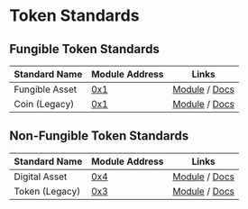 # Token Standards

## Fungible Token Standards

| Standard Name  | Module Address                                                                   | Links                                                                                                                                                                                                                                                               |
| -------------- | -------------------------------------------------------------------------------- | ------------------------------------------------------------------------------------------------------------------------------------------------------------------------------------------------------------------------------------------------------------------- |
| Fungible Asset | [0x1](https://suprascan.io/address/0x1/f?tab=modules\&moduleName=fungible_asset) | [Module](https://github.com/Entropy-Foundation/aptos-core/blob/dev/aptos-move/framework/supra-framework/sources/fungible_asset.move) / [Docs](https://github.com/Entropy-Foundation/aptos-core/blob/dev/aptos-move/framework/supra-framework/doc/fungible_asset.md) |
| Coin (Legacy)  | [0x1](https://suprascan.io/address/0x1/f?tab=modules\&moduleName=coin)           | [Module](https://github.com/Entropy-Foundation/aptos-core/blob/dev/aptos-move/framework/supra-framework/sources/coin.move) / [Docs](https://github.com/Entropy-Foundation/aptos-core/blob/dev/aptos-move/framework/supra-framework/doc/coin.md)                     |

## Non-Fungible Token Standards

| Standard Name  | Module Address                                                          | Links                                                                                                                                                                                                                                                     |
| -------------- | ----------------------------------------------------------------------- | --------------------------------------------------------------------------------------------------------------------------------------------------------------------------------------------------------------------------------------------------------- |
| Digital Asset  | [0x4](https://suprascan.io/address/0x4/f?tab=modules\&moduleName=token) | [Module](https://github.com/Entropy-Foundation/aptos-core/blob/dev/aptos-move/framework/aptos-token-objects/sources/token.move) / [Docs](https://github.com/Entropy-Foundation/aptos-core/blob/dev/aptos-move/framework/aptos-token-objects/doc/token.md) |
| Token (Legacy) | [0x3](https://suprascan.io/address/0x3/f?tab=modules\&moduleName=token) | [Module](https://github.com/Entropy-Foundation/aptos-core/blob/dev/aptos-move/framework/aptos-token/sources/token.move) / [Docs](https://github.com/Entropy-Foundation/aptos-core/blob/dev/aptos-move/framework/aptos-token/doc/token.md)                 |
